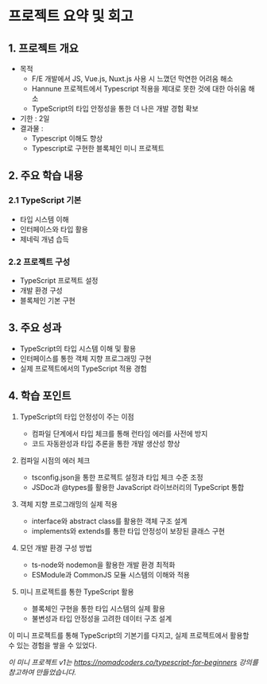 # 프로젝트 요약 및 회고
## 1. 프로젝트 개요
- 목적
	- F/E 개발에서 JS, Vue.js, Nuxt.js 사용 시 느꼈던 막연한 어려움 해소
	- Hannune 프로젝트에서 Typescript 적용을 제대로 못한 것에 대한 아쉬움 해소 
	- TypeScript의 타입 안정성을 통한 더 나은 개발 경험 확보
- 기한 : 2일
- 결과물 : 
	- Typescript 이해도 향상
	- Typescript로 구현한 블록체인 미니 프로젝트

## 2. 주요 학습 내용

### 2.1 TypeScript 기본
- 타입 시스템 이해
- 인터페이스와 타입 활용
- 제네릭 개념 습득
### 2.2 프로젝트 구성
- TypeScript 프로젝트 설정
- 개발 환경 구성
- 블록체인 기본 구현
## 3. 주요 성과
- TypeScript의 타입 시스템 이해 및 활용
- 인터페이스를 통한 객체 지향 프로그래밍 구현
- 실제 프로젝트에서의 TypeScript 적용 경험
## 4. 학습 포인트
1. TypeScript의 타입 안정성이 주는 이점
   - 컴파일 단계에서 타입 체크를 통해 런타임 에러를 사전에 방지
   - 코드 자동완성과 타입 추론을 통한 개발 생산성 향상

2. 컴파일 시점의 에러 체크
   - tsconfig.json을 통한 프로젝트 설정과 타입 체크 수준 조정
   - JSDoc과 @types를 활용한 JavaScript 라이브러리의 TypeScript 통합

3. 객체 지향 프로그래밍의 실제 적용
   - interface와 abstract class를 활용한 객체 구조 설계
   - implements와 extends를 통한 타입 안정성이 보장된 클래스 구현

4. 모던 개발 환경 구성 방법
   - ts-node와 nodemon을 활용한 개발 환경 최적화
   - ESModule과 CommonJS 모듈 시스템의 이해와 적용

5. 미니 프로젝트를 통한 TypeScript 활용
   - 블록체인 구현을 통한 타입 시스템의 실제 활용
   - 불변성과 타입 안정성을 고려한 데이터 구조 설계

이 미니 프로젝트를 통해 TypeScript의 기본기를 다지고, 실제 프로젝트에서 활용할 수 있는 경험을 쌓을 수 있었다.

*이 미니 프로젝트 v1는 https://nomadcoders.co/typescript-for-beginners 강의를 참고하여 만들었습니다.*